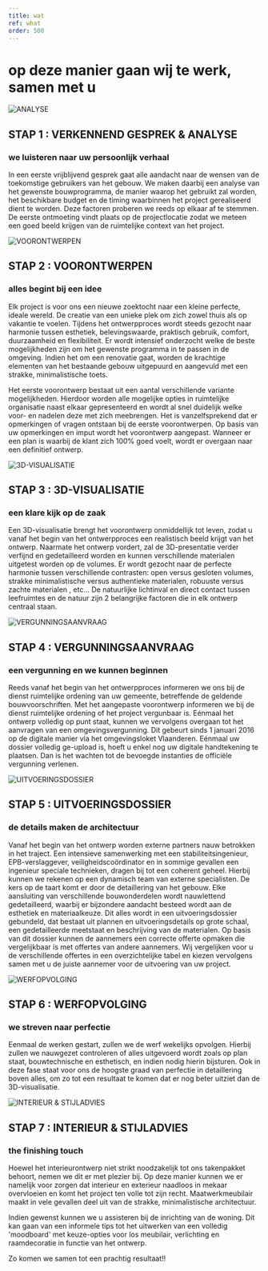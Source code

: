```yaml
---
title: wat
ref: what
order: 500
---
```


# op deze manier gaan wij te werk, samen met u ##

![ANALYSE](/assets/what/2018-architect-evelyne-en-patricia-hr-willemdeleeuw-17.jpg "ANALYSE")

## STAP 1 : VERKENNEND GESPREK & ANALYSE

### we luisteren naar uw persoonlijk verhaal

In een eerste vrijblijvend gesprek gaat alle aandacht naar de wensen van de toekomstige gebruikers van het gebouw. We maken daarbij een analyse van het gewenste bouwprogramma, de manier waarop het gebruikt zal worden, het beschikbare  budget en de timing waarbinnen het project gerealiseerd dient te worden. Deze factoren proberen we reeds op elkaar af te stemmen.
De eerste ontmoeting vindt  plaats op de projectlocatie zodat we meteen een goed beeld krijgen van de ruimtelijke context van het project.

![VOORONTWERPEN](/assets/what/voorontwerpplanneke.jpg "VOORONTWERPEN")

## STAP 2 : VOORONTWERPEN

### alles begint bij een idee

Elk project is voor ons een nieuwe zoektocht naar een kleine perfecte, ideale wereld. De creatie van een unieke plek om zich zowel thuis als op vakantie te voelen.
Tijdens het ontwerpproces wordt steeds gezocht naar harmonie tussen esthetiek, belevingswaarde, praktisch gebruik, comfort, duurzaamheid en flexibiliteit. Er wordt intensief onderzocht welke de beste mogelijkheden zijn om het gewenste programma in te passen in de omgeving.  Indien het om een renovatie gaat, worden de krachtige elementen van het bestaande gebouw uitgepuurd en aangevuld met een strakke, minimalistische toets. 

Het eerste voorontwerp bestaat uit een aantal verschillende variante mogelijkheden. Hierdoor worden alle mogelijke opties in ruimtelijke organisatie naast elkaar gepresenteerd en wordt al snel duidelijk welke voor- en nadelen deze met zich meebrengen. 
Het is vanzelfsprekend dat er opmerkingen of vragen ontstaan bij de eerste voorontwerpen. Op basis van uw opmerkingen en imput wordt het voorontwerp aangepast. Wanneer er een plan is waarbij de klant zich 100% goed voelt, wordt er overgaan naar een definitief ontwerp.

![3D-VISUALISATIE](/assets/what/1601-foto-04.jpg "3D-VISUALISATIE")

## STAP 3 : 3D-VISUALISATIE

### een klare kijk op de zaak

Een 3D-visualisatie brengt het voorontwerp onmiddellijk tot leven, zodat u vanaf het begin van het ontwerpproces een realistisch beeld krijgt van het ontwerp. Naarmate het ontwerp vordert, zal de 3D-presentatie verder verfijnd en gedetailleerd worden en kunnen verschillende materialen uitgetest worden op de volumes.
Er wordt gezocht naar de perfecte harmonie tussen verschillende contrasten:  open versus gesloten volumes, strakke minimalistische versus authentieke materialen, robuuste versus zachte materialen , etc... 
De natuurlijke lichtinval  en direct contact tussen leefruimtes en de natuur zijn 2 belangrijke factoren die in elk ontwerp centraal staan.

![VERGUNNINGSAANVRAAG](/assets/what/stedenbouwkundige-vergunning-640.jpg "VERGUNNINGSAANVRAAG")

## STAP 4 : VERGUNNINGSAANVRAAG

### een vergunning en we kunnen beginnen

Reeds vanaf het begin van het ontwerpproces  informeren we ons bij de dienst ruimtelijke ordening van uw gemeente, betreffende de geldende bouwvoorschriften.
Met het aangepaste voorontwerp  informeren we  bij de dienst ruimtelijke ordening of het project vergunbaar is.
Eénmaal het ontwerp volledig op punt staat, kunnen we vervolgens overgaan tot het aanvragen van een omgevingsvergunning. Dit gebeurt sinds 1 januari 2016 op de digitale manier via het omgevingsloket Vlaanderen. Eénmaal uw dossier volledig ge-upload is, hoeft u enkel nog uw digitale handtekening te plaatsen. Dan is het wachten tot de bevoegde instanties de officiële vergunning verlenen.

![UITVOERINGSDOSSIER](/assets/what/detail-website.jpg "UITVOERINGSDOSSIER")

## STAP 5 : UITVOERINGSDOSSIER

### de details maken de architectuur

Vanaf het begin van het ontwerp worden externe partners nauw betrokken in het traject. Een intensieve samenwerking met een stabiliteitsingenieur, EPB-verslaggever, veiligheidscoördinator en in sommige gevallen een ingenieur speciale technieken, dragen bij tot een coherent geheel. Hierbij kunnen we rekenen op een dynamisch team van externe specialisten.
De kers op de taart komt er door de detaillering van het gebouw. Elke aansluiting van verschillende bouwonderdelen wordt nauwlettend gedetailleerd, waarbij er bijzondere aandacht besteed wordt aan de esthetiek en materiaalkeuze.
Dit alles wordt in een uitvoeringsdossier gebundeld, dat bestaat uit plannen en uitvoeringsdetails op grote schaal, een gedetailleerde meetstaat en beschrijving van de materialen. Op basis van dit dossier kunnen de aannemers een correcte offerte opmaken die vergelijkbaar is met offertes van andere aannemers. Wij vergelijken voor u de verschillende offertes  in een overzichtelijke tabel en kiezen vervolgens samen met u de juiste aannemer voor de uitvoering van uw project.

![WERFOPVOLGING](/assets/what/werf.JPG "WERFOPVOLGING")

## STAP 6 : WERFOPVOLGING

### we streven naar perfectie

Eenmaal de werken gestart, zullen we de werf wekelijks opvolgen. Hierbij zullen we nauwgezet controleren of alles uitgevoerd wordt zoals op plan staat, bouwtechnische en esthetisch, en indien nodig hierin bijsturen. Ook in deze fase staat voor ons de hoogste graad van perfectie in detaillering boven alles, om zo tot een resultaat te komen dat er nog beter uitziet dan de 3D-visualisatie.

![INTERIEUR & STIJLADVIES](/assets/what/interieur-stijladvies.jpg "INTERIEUR & STIJLADVIES")

## STAP 7 : INTERIEUR & STIJLADVIES

### the finishing touch

Hoewel het interieurontwerp niet strikt noodzakelijk tot ons takenpakket behoort, nemen we dit er met plezier bij. Op deze manier kunnen we er namelijk voor zorgen dat interieur en exterieur naadloos in mekaar overvloeien en komt het project ten volle tot zijn recht.  Maatwerkmeubilair maakt in vele gevallen deel uit van de strakke, minimalistische architectuur.

Indien gewenst kunnen we u assisteren bij de inrichting van de woning. Dit kan gaan van een informele tips tot het uitwerken van een volledig 'moodboard' met keuze-opties voor los meubilair, verlichting en raamdecoratie in functie van het ontwerp.

Zo komen we samen tot een prachtig resultaat!!

